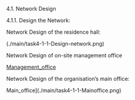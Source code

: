 4.1. Network Design

4.1.1. Design the Network: 

Network Design of the residence hall: 

(./main/task4-1-1-Design-network.png)

Network Design of on-site management office

[Management_office](./main/task-4-1-1-Managementoffice.png)

Network Design of the organisation’s main office: 

Main_office](./main/task4-1-1-Mainoffice.png)





